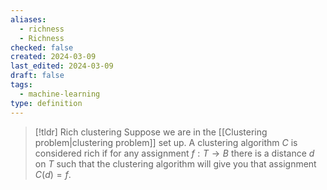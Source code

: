 ```yaml
---
aliases:
  - richness
  - Richness
checked: false
created: 2024-03-09
last_edited: 2024-03-09
draft: false
tags:
  - machine-learning
type: definition
---
```

>[!tldr] Rich clustering
>Suppose we are in the [[Clustering problem|clustering problem]] set up. A clustering algorithm $C$ is considered rich if for any assignment $f: T \rightarrow B$ there is a distance $d$ on $T$ such that the clustering algorithm will give you that assignment $C(d) = f$.


